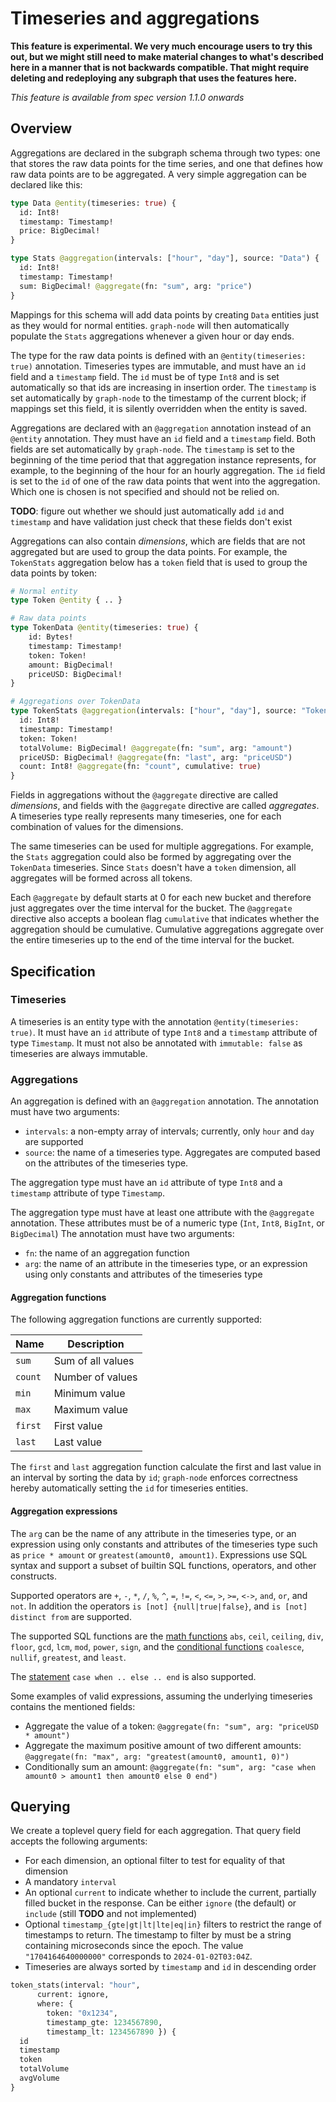 # Timeseries and aggregations

**This feature is experimental. We very much encourage users to try this
out, but we might still need to make material changes to what's described
here in a manner that is not backwards compatible. That might require
deleting and redeploying any subgraph that uses the features here.**

_This feature is available from spec version 1.1.0 onwards_

## Overview

Aggregations are declared in the subgraph schema through two types: one that
stores the raw data points for the time series, and one that defines how raw
data points are to be aggregated. A very simple aggregation can be declared like this:

```graphql
type Data @entity(timeseries: true) {
  id: Int8!
  timestamp: Timestamp!
  price: BigDecimal!
}

type Stats @aggregation(intervals: ["hour", "day"], source: "Data") {
  id: Int8!
  timestamp: Timestamp!
  sum: BigDecimal! @aggregate(fn: "sum", arg: "price")
}
```

Mappings for this schema will add data points by creating `Data` entities
just as they would for normal entities. `graph-node` will then automatically
populate the `Stats` aggregations whenever a given hour or day ends.

The type for the raw data points is defined with an `@entity(timeseries:
true)` annotation. Timeseries types are immutable, and must have an `id`
field and a `timestamp` field. The `id` must be of type `Int8` and is set
automatically so that ids are increasing in insertion order. The `timestamp`
is set automatically by `graph-node` to the timestamp of the current block;
if mappings set this field, it is silently overridden when the entity is
saved.

Aggregations are declared with an `@aggregation` annotation instead of an
`@entity` annotation. They must have an `id` field and a `timestamp` field.
Both fields are set automatically by `graph-node`. The `timestamp` is set to
the beginning of the time period that that aggregation instance represents,
for example, to the beginning of the hour for an hourly aggregation. The
`id` field is set to the `id` of one of the raw data points that went into
the aggregation. Which one is chosen is not specified and should not be
relied on.

**TODO**: figure out whether we should just automatically add `id` and
`timestamp` and have validation just check that these fields don't exist

Aggregations can also contain _dimensions_, which are fields that are not
aggregated but are used to group the data points. For example, the
`TokenStats` aggregation below has a `token` field that is used to group the
data points by token:

```graphql
# Normal entity
type Token @entity { .. }

# Raw data points
type TokenData @entity(timeseries: true) {
    id: Bytes!
    timestamp: Timestamp!
    token: Token!
    amount: BigDecimal!
    priceUSD: BigDecimal!
}

# Aggregations over TokenData
type TokenStats @aggregation(intervals: ["hour", "day"], source: "TokenData") {
  id: Int8!
  timestamp: Timestamp!
  token: Token!
  totalVolume: BigDecimal! @aggregate(fn: "sum", arg: "amount")
  priceUSD: BigDecimal! @aggregate(fn: "last", arg: "priceUSD")
  count: Int8! @aggregate(fn: "count", cumulative: true)
}
```

Fields in aggregations without the `@aggregate` directive are called
_dimensions_, and fields with the `@aggregate` directive are called
_aggregates_. A timeseries type really represents many timeseries, one for
each combination of values for the dimensions.

The same timeseries can be used for multiple aggregations. For example, the
`Stats` aggregation could also be formed by aggregating over the `TokenData`
timeseries. Since `Stats` doesn't have a `token` dimension, all aggregates
will be formed across all tokens.

Each `@aggregate` by default starts at 0 for each new bucket and therefore
just aggregates over the time interval for the bucket. The `@aggregate`
directive also accepts a boolean flag `cumulative` that indicates whether
the aggregation should be cumulative. Cumulative aggregations aggregate over
the entire timeseries up to the end of the time interval for the bucket.

## Specification

### Timeseries

A timeseries is an entity type with the annotation `@entity(timeseries:
true)`. It must have an `id` attribute of type `Int8` and a `timestamp`
attribute of type `Timestamp`. It must not also be annotated with
`immutable: false` as timeseries are always immutable.

### Aggregations

An aggregation is defined with an `@aggregation` annotation. The annotation
must have two arguments:

- `intervals`: a non-empty array of intervals; currently, only `hour` and `day`
  are supported
- `source`: the name of a timeseries type. Aggregates are computed based on
  the attributes of the timeseries type.

The aggregation type must have an `id` attribute of type `Int8` and a
`timestamp` attribute of type `Timestamp`.

The aggregation type must have at least one attribute with the `@aggregate`
annotation. These attributes must be of a numeric type (`Int`, `Int8`,
`BigInt`, or `BigDecimal`) The annotation must have two arguments:

- `fn`: the name of an aggregation function
- `arg`: the name of an attribute in the timeseries type, or an expression
  using only constants and attributes of the timeseries type

#### Aggregation functions

The following aggregation functions are currently supported:

| Name    | Description       |
| ------- | ----------------- |
| `sum`   | Sum of all values |
| `count` | Number of values  |
| `min`   | Minimum value     |
| `max`   | Maximum value     |
| `first` | First value       |
| `last`  | Last value        |

The `first` and `last` aggregation function calculate the first and last
value in an interval by sorting the data by `id`; `graph-node` enforces
correctness hereby automatically setting the `id` for timeseries entities.

#### Aggregation expressions

The `arg` can be the name of any attribute in the timeseries type, or an
expression using only constants and attributes of the timeseries type such
as `price * amount` or `greatest(amount0, amount1)`. Expressions use SQL
syntax and support a subset of builtin SQL functions, operators, and other
constructs.

Supported operators are `+`, `-`, `*`, `/`, `%`, `^`, `=`, `!=`, `<`, `<=`,
`>`, `>=`, `<->`, `and`, `or`, and `not`. In addition the operators `is
[not] {null|true|false}`, and `is [not] distinct from` are supported.

The supported SQL functions are the [math
functions](https://www.postgresql.org/docs/current/functions-math.html)
`abs`, `ceil`, `ceiling`, `div`, `floor`, `gcd`, `lcm`, `mod`, `power`,
`sign`, and the [conditional
functions](https://www.postgresql.org/docs/current/functions-conditional.html)
`coalesce`, `nullif`, `greatest`, and `least`.

The
[statement](https://www.postgresql.org/docs/current/functions-conditional.html#FUNCTIONS-CASE)
`case when .. else .. end` is also supported.

Some examples of valid expressions, assuming the underlying timeseries
contains the mentioned fields:

- Aggregate the value of a token: `@aggregate(fn: "sum", arg: "priceUSD * amount")`
- Aggregate the maximum positive amount of two different amounts:
  `@aggregate(fn: "max", arg: "greatest(amount0, amount1, 0)")`
- Conditionally sum an amount: `@aggregate(fn: "sum", arg: "case when amount0 > amount1 then amount0 else 0 end")`

## Querying

We create a toplevel query field for each aggregation. That query field
accepts the following arguments:

- For each dimension, an optional filter to test for equality of that
  dimension
- A mandatory `interval`
- An optional `current` to indicate whether to include the current,
  partially filled bucket in the response. Can be either `ignore` (the
  default) or `include` (still **TODO** and not implemented)
- Optional `timestamp_{gte|gt|lt|lte|eq|in}` filters to restrict the range
  of timestamps to return. The timestamp to filter by must be a string
  containing microseconds since the epoch. The value `"1704164640000000"`
  corresponds to `2024-01-02T03:04Z`.
- Timeseries are always sorted by `timestamp` and `id` in descending order

```graphql
token_stats(interval: "hour",
      current: ignore,
      where: {
        token: "0x1234",
        timestamp_gte: 1234567890,
        timestamp_lt: 1234567890 }) {
  id
  timestamp
  token
  totalVolume
  avgVolume
}
```

